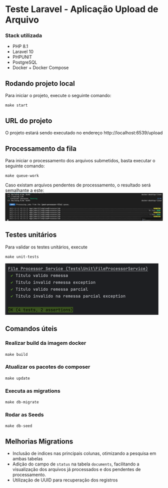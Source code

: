 

# Teste Laravel - Aplicação Upload de Arquivo

### Stack utilizada
- PHP 8.1
- Laravel 10
- PHPUNIT
- PostgreSQL
- Docker + Docker Compose

## Rodando projeto local

Para iniciar o projeto, execute o seguinte comando:

```
make start
```

## URL do projeto

O projeto estará sendo executado no endereço http://localhost:6539/upload

## Processamento da fila

Para iniciar o processamento dos arquivos submetidos, basta executar o seguinte comando:

```
make queue-work 
```
Caso existam arquivos pendentes de processamento, o resultado será semalhante a este:
![img_1.png](img_1.png)

## Testes unitários

Para validar os testes unitários, execute
```
make unit-tests
```
![img.png](img.png)

## Comandos úteis

### Realizar build da imagem docker
```make build``` 
### Atualizar os pacotes do composer
`make update`

### Executa as migrations
`make db-migrate`

### Rodar as Seeds
`make db-seed`

## Melhorias Migrations
- Inclusão de indices nas principais colunas, otimizando a pesquisa em ambas tabelas
- Adição do campo de `status` na tabela `documents`, facilitando a visualização dos arquivos já processados e dos pendentes de processamento.
- Utilização de UUID para recuperação dos registros 
